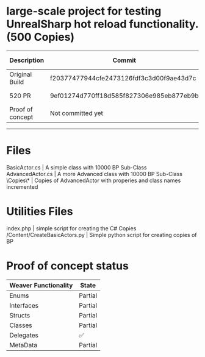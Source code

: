 # large-scale project for testing UnrealSharp hot reload functionality. (500 Copies)
| Description | Commit    | Time (Seconds) |
| ----------- | --------- | ------- |
| Original Build | f20377477944cfe2473126fdf3c3d00f9ae43d7c  | 41.06 - 45.21 |
| 520 PR | 9ef01274d770ff18d585f827306e985eb877eb9b  | 32.73 - 34.29 |
| Proof of concept | Not committed yet | 8.03 - 9.16 |

-------------------------------------
# Files
BasicActor.cs | A simple class with 10000 BP Sub-Class <br>
AdvancedActor.cs | A more Advanced class with 10000 BP Sub-Class <br>
\Copies\\* | Copies of AdvancedActor with properies and class names incremented  <br>

# Utilities Files
index.php | simple script for creating the C# Copies
/Content/CreateBasicActors.py | Simple python script for creating copies of BP

# Proof of concept status

| Weaver Functionality | State |
| --------- | -------- |
| Enums | Partial |
| Interfaces | Partial |
| Structs | Partial |
| Classes | Partial |
| Delegates | ✅ |
| MetaData | Partial |


